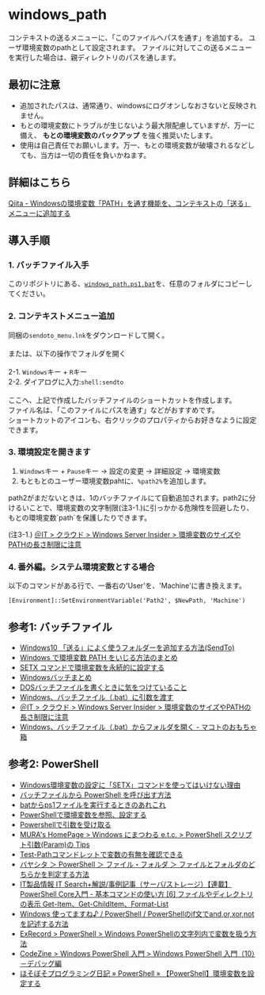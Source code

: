 # windows_path

コンテキストの送るメニューに、「このファイルへパスを通す」を追加する。
ユーザ環境変数のpathとして設定されます。
ファイルに対してこの送るメニューを実行した場合は、親ディレクトリのパスを通します。

## 最初に注意

* 追加されたパスは、通常通り、windowsにログオンしなおさないと反映されません。
* もとの環境変数にトラブルが生じないよう最大限配慮していますが、万一に備え、 **もとの環境変数のバックアップ** を強く推奨いたします。
* 使用は自己責任でお願いします。万一、もとの環境変数が破壊されるなどしても、当方は一切の責任を負いかねます。

## 詳細はこちら

[Qiita - Windowsの環境変数「PATH」を通す機能を、コンテキストの「送る」メニューに追加する](https://qiita.com/firblaze/items/63dea6813c0e9af38a78)

## 導入手順

### 1. バッチファイル入手

このリポジトリにある、[`windows_path.ps1.bat`](https://raw.githubusercontent.com/eirblaze/windows_path/master/windows_path.bat)を、任意のフォルダにコピーしてください。

### 2. コンテキストメニュー追加

同梱の`sendoto_menu.lnk`をダウンロードして開く。<br>
<br>
または、以下の操作でフォルダを開く<br>
<br>
 2-1. `Windows`キー + `R`キー<br>
 2-2. ダイアログに入力:`shell:sendto`<br>
<br>
ここへ、上記で作成したバッチファイルのショートカットを作成します。<br>
ファイル名は、「このファイルにパスを通す」などがおすすめです。<br>
ショートカットのアイコンも、右クリックのプロパティからお好きなように設定できます。

### 3. 環境設定を開きます

1. `Windows`キー + `Pause`キー -> 設定の変更 -> 詳細設定 ->  環境変数
2. もともとのユーザー環境変数pahtに、`%path2%`を追加します。

<p>
path2がまだないときは、1のバッチファイルにて自動追加されます。path2に分けるいことで、環境変数の文字制限(注3-1.)に引っかかる危険性を回避したり、もとの環境変数`path`を保護したりできます。
</p>

(注3-1.) [＠IT > クラウド > Windows Server Insider > 環境変数のサイズやPATHの長さ制限に注意](https://www.atmarkit.co.jp/ait/articles/1510/30/news041.html)

### 4. 番外編。システム環境変数とする場合

以下のコマンドがある行で、一番右の'User'を、'Machine'に書き換えます。
```
[Environment]::SetEnvironmentVariable('Path2', $NewPath, 'Machine')
```

## 参考1: バッチファイル

- [Windows10 「送る」によく使うフォルダーを追加する方法(SendTo)](https://pc-chain.com/windows10-sendto/2736/)
- [Windows で環境変数 PATH をいじる方法のまとめ](https://qiita.com/sta/items/6d29da0dc7069ffaae60)
- [SETX コマンドで環境変数を永続的に設定する](https://qiita.com/rohinomiya/items/cf5236678b3459da9017)
- [Windowsバッチまとめ](https://qiita.com/tomotagwork/items/5b9e08f28d5925d96b5f#%E5%A4%89%E6%95%B0)
- [DOSバッチファイルを書くときに気をつけていること](https://qiita.com/yz2cm/items/d2c86a09d6b1861d684d)
- [Windows、バッチファイル（.bat）に引数を渡す](http://piyopiyocs.blog115.fc2.com/blog-entry-725.html)
- [＠IT > クラウド > Windows Server Insider > 環境変数のサイズやPATHの長さ制限に注意](https://www.atmarkit.co.jp/ait/articles/1510/30/news041.html)
- [Windows、バッチファイル（.bat）からフォルダを開く - マコトのおもちゃ箱](http://piyopiyocs.blog115.fc2.com/blog-entry-490.html)

## 参考2: PowerShell

- [Windows環境変数の設定に「SETX」コマンドを使ってはいけない理由](https://qiita.com/jeyei/items/05ce2739501832463b3b)
- [バッチファイルから PowerShell を呼び出す方法](https://qiita.com/cd01/items/82829ba0ec0f59e1b04d)
- [batからps1ファイルを実行するときのあれこれ](https://qiita.com/HiDARi/items/1d2595ff142883c3bac1)
- [PowerShellで環境変数を参照、設定する](https://www.whyit.work/entry/2018/07/09/171632)
- [Powershellで引数を受け取る](https://microsoftou.com/ps-arguments/)
- [MURA's HomePage > Windows にまつわる e.t.c. > PowerShell スクリプト引数(Param)の Tips](https://www.vwnet.jp/Windows/PowerShell/Param.htm)
- [Test-Pathコマンドレットで変数の有無を確認できる](https://m0t0k1x2.tumblr.com/post/133499335514/test-path%E3%82%B3%E3%83%9E%E3%83%B3%E3%83%89%E3%83%AC%E3%83%83%E3%83%88%E3%81%A7%E5%A4%89%E6%95%B0%E3%81%AE%E6%9C%89%E7%84%A1%E3%82%92%E7%A2%BA%E8%AA%8D%E3%81%A7%E3%81%8D%E3%82%8B)
- [バヤシタ ＞ PowerShell ＞ ファイル・フォルダ ＞ ファイルとフォルダのどちらかを判定する方法](https://bayashita.com/p/entry/show/229)
- [IT製品情報 IT Search+解説/事例記事（サーバ/ストレージ）【連載】PowerShell Core入門 - 基本コマンドの使い方 [6] ファイルやディレクトリの表示 Get-Item、Get-ChildItem、Format-List](https://news.mynavi.jp/itsearch/article/hardware/3718)
- [Windows 使ってますね♪ / PowerShell / PowerShellのif文でand,or,xor,notを記述する方法](https://win.just4fun.biz/?PowerShell/PowerShell%E3%81%AEif%E6%96%87%E3%81%A7and%2Cor%2Cxor%2Cnot%E3%82%92%E8%A8%98%E8%BF%B0%E3%81%99%E3%82%8B%E6%96%B9%E6%B3%95)
- [ExRecord > PowerShell > Windows PowerShellの文字列内で変数を扱う方法](http://exrecord.net/how-to-use-variable-in-string)
- [CodeZine > Windows PowerShell 入門 > Windows PowerShell 入門（10）－デバッグ編](https://codezine.jp/article/detail/3067)
- [ほそぼそプログラミング日記 » PowerShell » 【PowerShell】環境変数を設定する](https://hosopro.blogspot.com/2017/01/powershell-set-environment-variable.html)
